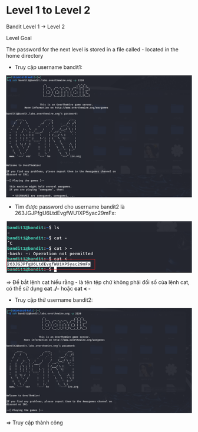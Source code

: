 # Level 1 to Level 2

Bandit Level 1 → Level 2

Level Goal

The password for the next level is stored in a file called - located in the home directory

- Truy cập username bandit1: 

![img](https://github.com/DucThinh47/OverTheWire/blob/main/Bandit/images/image3.png?raw=true)

- Tìm được password cho username bandit2 là 263JGJPfgU6LtdEvgfWU1XP5yac29mFx:

![img](https://github.com/DucThinh47/OverTheWire/blob/main/Bandit/images/image4.png?raw=true)

=> Để bắt lệnh cat hiểu rằng - là tên tệp chứ không phải đối số của lệnh cat, có thể sử dụng **cat ./-** hoặc **cat < -**

- Truy cập thử username bandit2: 

![img](https://github.com/DucThinh47/OverTheWire/blob/main/Bandit/images/image5.png?raw=true)

=> Truy cập thành công